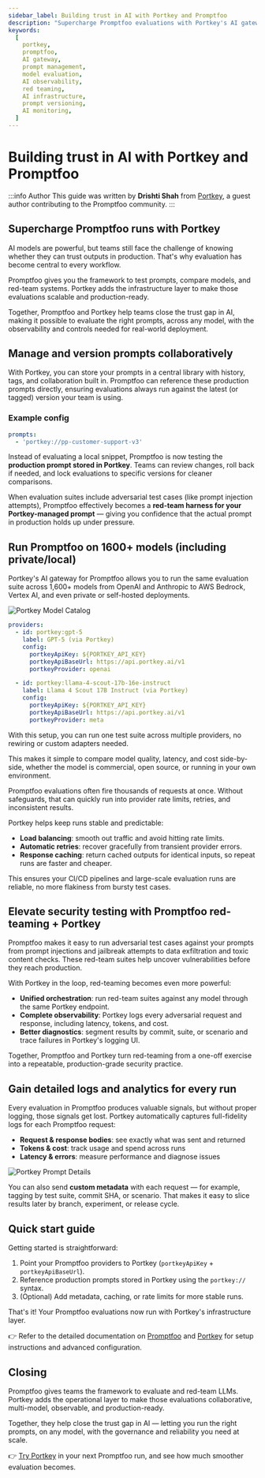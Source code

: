 ```yaml
---
sidebar_label: Building trust in AI with Portkey and Promptfoo
description: "Supercharge Promptfoo evaluations with Portkey's AI gateway. Run tests across 1600+ models, manage prompts collaboratively, and gain detailed analytics for production-ready AI trust."
keywords:
  [
    portkey,
    promptfoo,
    AI gateway,
    prompt management,
    model evaluation,
    AI observability,
    red teaming,
    AI infrastructure,
    prompt versioning,
    AI monitoring,
  ]
---
```


# Building trust in AI with Portkey and Promptfoo

:::info Author
This guide was written by **Drishti Shah** from [Portkey](https://portkey.ai/), a guest author contributing to the Promptfoo community.
:::

## Supercharge Promptfoo runs with Portkey

AI models are powerful, but teams still face the challenge of knowing whether they can trust outputs in production. That's why evaluation has become central to every workflow.

Promptfoo gives you the framework to test prompts, compare models, and red-team systems. Portkey adds the infrastructure layer to make those evaluations scalable and production-ready.

Together, Promptfoo and Portkey help teams close the trust gap in AI, making it possible to evaluate the right prompts, across any model, with the observability and controls needed for real-world deployment.

## Manage and version prompts collaboratively

With Portkey, you can store your prompts in a central library with history, tags, and collaboration built in. Promptfoo can reference these production prompts directly, ensuring evaluations always run against the latest (or tagged) version your team is using.

### Example config

```yaml
prompts:
  - 'portkey://pp-customer-support-v3'
```

Instead of evaluating a local snippet, Promptfoo is now testing the **production prompt stored in Portkey**. Teams can review changes, roll back if needed, and lock evaluations to specific versions for cleaner comparisons.

When evaluation suites include adversarial test cases (like prompt injection attempts), Promptfoo effectively becomes a **red-team harness for your Portkey-managed prompt** — giving you confidence that the actual prompt in production holds up under pressure.

## Run Promptfoo on 1600+ models (including private/local)

Portkey's AI gateway for Promptfoo allows you to run the same evaluation suite across 1,600+ models from OpenAI and Anthropic to AWS Bedrock, Vertex AI, and even private or self-hosted deployments.

![Portkey Model Catalog](/img/blog/building-trust-in-ai-with-portkey-and-promptfoo/portkey_model_catalog.png)

```yaml
providers:
  - id: portkey:gpt-5
    label: GPT-5 (via Portkey)
    config:
      portkeyApiKey: ${PORTKEY_API_KEY}
      portkeyApiBaseUrl: https://api.portkey.ai/v1
      portkeyProvider: openai

  - id: portkey:llama-4-scout-17b-16e-instruct
    label: Llama 4 Scout 17B Instruct (via Portkey)
    config:
      portkeyApiKey: ${PORTKEY_API_KEY}
      portkeyApiBaseUrl: https://api.portkey.ai/v1
      portkeyProvider: meta
```

With this setup, you can run one test suite across multiple providers, no rewiring or custom adapters needed.

This makes it simple to compare model quality, latency, and cost side-by-side, whether the model is commercial, open source, or running in your own environment.

Promptfoo evaluations often fire thousands of requests at once. Without safeguards, that can quickly run into provider rate limits, retries, and inconsistent results.

Portkey helps keep runs stable and predictable:

- **Load balancing**: smooth out traffic and avoid hitting rate limits.
- **Automatic retries**: recover gracefully from transient provider errors.
- **Response caching**: return cached outputs for identical inputs, so repeat runs are faster and cheaper.

This ensures your CI/CD pipelines and large-scale evaluation runs are reliable, no more flakiness from bursty test cases.

## Elevate security testing with Promptfoo red-teaming + Portkey

Promptfoo makes it easy to run adversarial test cases against your prompts from prompt injections and jailbreak attempts to data exfiltration and toxic content checks. These red-team suites help uncover vulnerabilities before they reach production.

With Portkey in the loop, red-teaming becomes even more powerful:

- **Unified orchestration**: run red-team suites against any model through the same Portkey endpoint.
- **Complete observability**: Portkey logs every adversarial request and response, including latency, tokens, and cost.
- **Better diagnostics**: segment results by commit, suite, or scenario and trace failures in Portkey's logging UI.

Together, Promptfoo and Portkey turn red-teaming from a one-off exercise into a repeatable, production-grade security practice.

## Gain detailed logs and analytics for every run

Every evaluation in Promptfoo produces valuable signals, but without proper logging, those signals get lost. Portkey automatically captures full-fidelity logs for each Promptfoo request:

- **Request & response bodies**: see exactly what was sent and returned
- **Tokens & cost**: track usage and spend across runs
- **Latency & errors**: measure performance and diagnose issues

![Portkey Prompt Details](/img/blog/building-trust-in-ai-with-portkey-and-promptfoo/portkey_prompt_details.png)

You can also send **custom metadata** with each request — for example, tagging by test suite, commit SHA, or scenario. That makes it easy to slice results later by branch, experiment, or release cycle.

## Quick start guide

Getting started is straightforward:

1. Point your Promptfoo providers to Portkey (`portkeyApiKey` + `portkeyApiBaseUrl`).
2. Reference production prompts stored in Portkey using the `portkey://` syntax.
3. (Optional) Add metadata, caching, or rate limits for more stable runs.

That's it! Your Promptfoo evaluations now run with Portkey's infrastructure layer.

👉 Refer to the detailed documentation on [Promptfoo](/docs/integrations/portkey/) and [Portkey](https://portkey.ai/docs/integrations/libraries/promptfoo) for setup instructions and advanced configuration.

## Closing

Promptfoo gives teams the framework to evaluate and red-team LLMs. Portkey adds the operational layer to make those evaluations collaborative, multi-model, observable, and production-ready.

Together, they help close the trust gap in AI — letting you run the right prompts, on any model, with the governance and reliability you need at scale.

👉 [Try Portkey](https://app.portkey.ai/) in your next Promptfoo run, and see how much smoother evaluation becomes.
